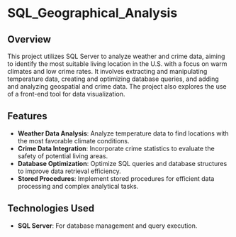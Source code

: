 # SQL_Geographical_Analysis

## Overview
This project utilizes SQL Server to analyze weather and crime data, aiming to identify the most suitable living location in the U.S. with a focus on warm climates and low crime rates. It involves extracting and manipulating temperature data, creating and optimizing database queries, and adding and analyzing geospatial and crime data. The project also explores the use of a front-end tool for data visualization.


## Features

- **Weather Data Analysis**: Analyze temperature data to find locations with the most favorable climate conditions.
- **Crime Data Integration**: Incorporate crime statistics to evaluate the safety of potential living areas.
- **Database Optimization**: Optimize SQL queries and database structures to improve data retrieval efficiency.
- **Stored Procedures**: Implement stored procedures for efficient data processing and complex analytical tasks.


## Technologies Used

- **SQL Server**: For database management and query execution.



